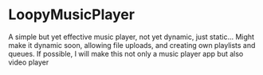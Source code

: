 # LoopyMusicPlayer
A simple but yet effective music player, not yet dynamic, just static... Might make it dynamic soon, allowing file uploads, and creating own playlists and queues.
If possible, I will make this not only a music player app but also video player
